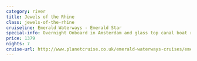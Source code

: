 ```yaml
---
category: river
title: Jewels of the Rhine
class: jewels-of-the-rhine
cruiseline: Emerald Waterways - Emerald Star
special-info: Overnight Onboard in Amsterdam and glass top canal boat ride
price: 1379
nights: 7
cruise-url: http://www.planetcruise.co.uk/emerald-waterways-cruises/emerald-star/29-march-2017/111004?utm_medium=referral&utm_source=secret-escapes&utm_campaign=website
---
```


